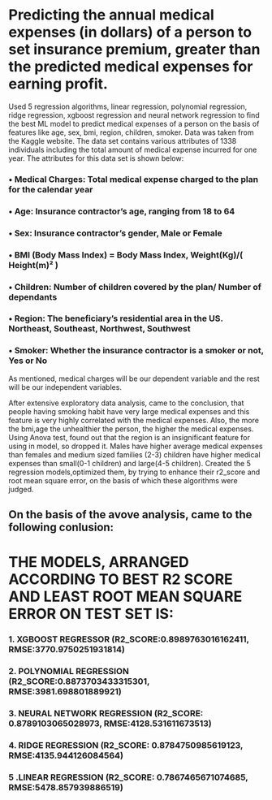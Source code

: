 # Predicting the annual medical expenses (in dollars) of a person to set insurance premium, greater than the predicted medical expenses for earning profit. 
Used 5 regression algorithms, linear regression, polynomial regression, ridge regression, xgboost regression and neural network regression to find the best ML model to predict medical expenses of a person on the basis of features like age, sex, bmi, region, children, smoker.
Data was taken from the Kaggle website. The data set contains various attributes of 1338 individuals including the total amount of medical expense incurred for one year. The attributes for this data set is shown below:
### • Medical Charges: Total medical expense charged to the plan for the calendar year
### • Age: Insurance contractor’s age, ranging from 18 to 64
### • Sex: Insurance contractor’s gender, Male or Female
### • BMI (Body Mass Index) = Body Mass Index, Weight(Kg)/( Height(m)² )
### • Children: Number of children covered by the plan/ Number of dependants
### • Region: The beneficiary’s residential area in the US. Northeast, Southeast, Northwest, Southwest
### • Smoker: Whether the insurance contractor is a smoker or not, Yes or No
As mentioned, medical charges will be our dependent variable and the rest will be our independent variables.


 After extensive exploratory data analysis, came to the conclusion, that people having smoking habit have very large medical expenses and this feature is very highly correlated with the medical expenses.
 Also, the more the bmi,age the unhealthier the person, the higher the medical expenses. Using Anova test, found out that the region is an insignificant feature for using in model, so dropped it. Males have higher
 average medical expenses than females and medium sized families (2-3) children have higher medical expenses than small(0-1 children) and large(4-5 children). Created 
 the 5 regression models,optimized them, by trying to enhance their r2_score and root mean square error, on the basis of which these algorithms were judged. 
## On the basis of the avove analysis, came to the following conlusion:

# THE MODELS, ARRANGED ACCORDING TO BEST R2 SCORE AND LEAST ROOT MEAN SQUARE ERROR ON TEST SET IS:

### 1. XGBOOST REGRESSOR (R2_SCORE:0.8989763016162411, RMSE:3770.9750251931814)


### 2. POLYNOMIAL REGRESSION (R2_SCORE:0.8873703433315301, RMSE:3981.698801889921)


### 3. NEURAL NETWORK REGRESSION (R2_SCORE: 0.8789103065028973, RMSE:4128.531611673513)


### 4. RIDGE REGRESSION (R2_SCORE: 0.8784750985619123, RMSE:4135.944126084564)


### 5 .LINEAR REGRESSION (R2_SCORE: 0.7867465671074685, RMSE:5478.857939886519) 


